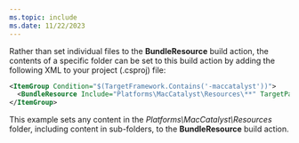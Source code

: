```yaml
---
ms.topic: include
ms.date: 11/22/2023
---
```


Rather than set individual files to the **BundleResource** build action, the contents of a specific folder can be set to this build action by adding the following XML to your project (.csproj) file:

```xml
<ItemGroup Condition="$(TargetFramework.Contains('-maccatalyst'))">
  <BundleResource Include="Platforms\MacCatalyst\Resources\**" TargetPath="%(RecursiveDir)%(Filename)%(Extension)" />
</ItemGroup>
```

This example sets any content in the *Platforms\MacCatalyst\Resources* folder, including content in sub-folders, to the **BundleResource** build action.
